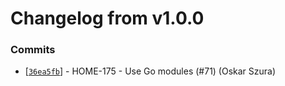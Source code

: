 # Changelog from v1.0.0
### Commits
* [[`36ea5fb`](http://github.com/smart-evolution/smarthome/commit/36ea5fb4cf5b8cc970dc37633ab05f73c5efe052)] - HOME-175 - Use Go modules (#71) (Oskar Szura)